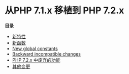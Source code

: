 从PHP 7.1.x 移植到 PHP 7.2.x
============================

**目录**

-   [新特性](/migration72/new-features.html)
-   [新函数](/migration72/new-functions.html)
-   [New global constants](/migration72/constants.html)
-   [Backward incompatible changes](/migration72/incompatible.html)
-   [PHP 7.2.x 中废弃的功能](/migration72/deprecated.html)
-   [其他变更](/migration72/other-changes.html)
